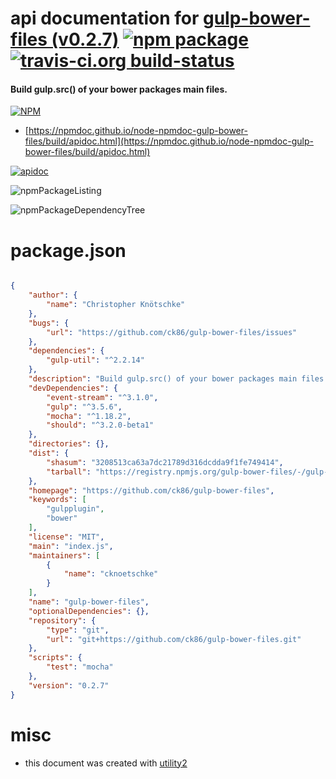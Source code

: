 # api documentation for  [gulp-bower-files (v0.2.7)](https://github.com/ck86/gulp-bower-files)  [![npm package](https://img.shields.io/npm/v/npmdoc-gulp-bower-files.svg?style=flat-square)](https://www.npmjs.org/package/npmdoc-gulp-bower-files) [![travis-ci.org build-status](https://api.travis-ci.org/npmdoc/node-npmdoc-gulp-bower-files.svg)](https://travis-ci.org/npmdoc/node-npmdoc-gulp-bower-files)
#### Build gulp.src() of your bower packages main files.

[![NPM](https://nodei.co/npm/gulp-bower-files.png?downloads=true&downloadRank=true&stars=true)](https://www.npmjs.com/package/gulp-bower-files)

- [https://npmdoc.github.io/node-npmdoc-gulp-bower-files/build/apidoc.html](https://npmdoc.github.io/node-npmdoc-gulp-bower-files/build/apidoc.html)

[![apidoc](https://npmdoc.github.io/node-npmdoc-gulp-bower-files/build/screenCapture.buildCi.browser.%252Ftmp%252Fbuild%252Fapidoc.html.png)](https://npmdoc.github.io/node-npmdoc-gulp-bower-files/build/apidoc.html)

![npmPackageListing](https://npmdoc.github.io/node-npmdoc-gulp-bower-files/build/screenCapture.npmPackageListing.svg)

![npmPackageDependencyTree](https://npmdoc.github.io/node-npmdoc-gulp-bower-files/build/screenCapture.npmPackageDependencyTree.svg)



# package.json

```json

{
    "author": {
        "name": "Christopher Knötschke"
    },
    "bugs": {
        "url": "https://github.com/ck86/gulp-bower-files/issues"
    },
    "dependencies": {
        "gulp-util": "^2.2.14"
    },
    "description": "Build gulp.src() of your bower packages main files.",
    "devDependencies": {
        "event-stream": "^3.1.0",
        "gulp": "^3.5.6",
        "mocha": "^1.18.2",
        "should": "^3.2.0-beta1"
    },
    "directories": {},
    "dist": {
        "shasum": "3208513ca63a7dc21789d316dcdda9f1fe749414",
        "tarball": "https://registry.npmjs.org/gulp-bower-files/-/gulp-bower-files-0.2.7.tgz"
    },
    "homepage": "https://github.com/ck86/gulp-bower-files",
    "keywords": [
        "gulpplugin",
        "bower"
    ],
    "license": "MIT",
    "main": "index.js",
    "maintainers": [
        {
            "name": "cknoetschke"
        }
    ],
    "name": "gulp-bower-files",
    "optionalDependencies": {},
    "repository": {
        "type": "git",
        "url": "git+https://github.com/ck86/gulp-bower-files.git"
    },
    "scripts": {
        "test": "mocha"
    },
    "version": "0.2.7"
}
```



# misc
- this document was created with [utility2](https://github.com/kaizhu256/node-utility2)

